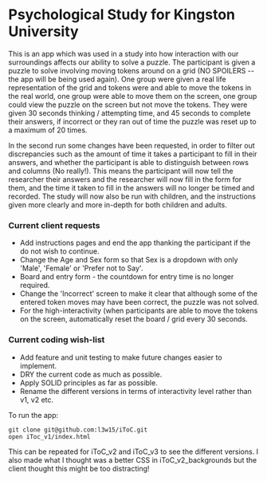 # Psychological Study for Kingston University

This is an app which was used in a study into how interaction with our surroundings affects our ability to solve a puzzle. The participant is given a puzzle to solve involving moving tokens around on a grid (NO SPOILERS -- the app will be being used again). One group were given a real life representation of the grid and tokens were and able to move the tokens in the real world, one group were able to move them on the screen, one group could view the puzzle on the screen but not move the tokens. They were given 30 seconds thinking / attempting time, and 45 seconds to complete their answers, if incorrect or they ran out of time the puzzle was reset up to a maximum of 20 times.

In the second run some changes have been requested, in order to filter out discrepancies such as the amount of time it takes a participant to fill in their answers, and whether the participant is able to distinguish between rows and columns (No really!). This means the participant will now tell the researcher their answers and the researcher will now fill in the form for them, and the time it taken to fill in the answers will no longer be timed and recorded. The study will now also be run with children, and the instructions given more clearly and more in-depth for both children and adults.

### Current client requests

- Add instructions pages and end the app thanking the participant if the do not wish to continue.
- Change the Age and Sex form so that Sex is a dropdown with only 'Male', 'Female' or 'Prefer not to Say'.
- Board and entry form - the countdown for entry time is no longer required.
- Change the 'Incorrect' screen to make it clear that although some of the entered token moves may have been correct, the puzzle was not solved.
- For the high-interactivity (when participants are able to move the tokens on the screen, automatically reset the board / grid every 30 seconds.

### Current coding wish-list

- Add feature and unit testing to make future changes easier to implement.
- DRY the current code as much as possible.
- Apply SOLID principles as far as possible.
- Rename the different versions in terms of interactivity level rather than v1, v2 etc.

To run the app:
```
git clone git@github.com:l3w15/iToC.git
open iToc_v1/index.html
```

This can be repeated for iToC_v2 and iToC_v3 to see the different versions. I also made what I thought was a better CSS in iToC_v2_backgrounds but the client thought this might be too distracting!
